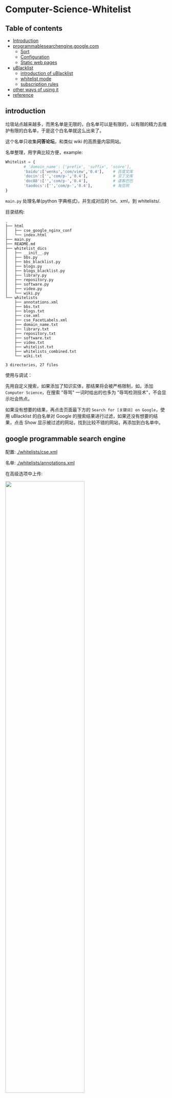 # Computer-Science-Whitelist

## Table of contents
- <a href="#introduction">Introduction</a>
- <a href="#google-programmable-search-engine">programmablesearchengine.google.com</a>
    - <a href="#sort">Sort</a>
    - <a href="#configuration">Configuration</a>
    - <a href="#html">Static web pages</a>
- <a href="#ublacklist">uBlacklist</a>
    - <a href="#introduction-of-ublacklist">introduction of uBlacklist</a>
    - <a href="#whitelist-mode">whitelist mode</a>
    - <a href="#subscription-rules">subscription rules</a>
- <a href="#other-ways-of-using-it">other ways of using it</a>
- <a href="#reference">reference</a>


## introduction

垃圾站点越来越多，而黑名单是无限的，白名单可以是有限的，以有限的精力去维护有限的白名单，于是这个白名单就这么出来了。

这个名单只收集<b>问答论坛</b>，和类似 wiki 的高质量内容网站。

名单整理，用字典比较方便，example:

```py
Whitelist = {
        # 'domain_name': ['prefix', 'suffix', 'score'],
        'baidu':['wenku','com/view','0.4'],    # 百度文库
        'docin':['','com/p-','0.4'],           # 豆丁文库
        'doc88':['','com/p-','0.4'],           # 道客巴巴
        'taodocs':['','com/p-','0.4'],         # 淘豆网
}
```

`main.py` 处理名单(python 字典格式)，并生成对应的 txt、xml，到 whitelists/.

目录结构:

```
.
├── html
│   ├── cse_google_nginx_conf
│   └── index.html
├── main.py
├── README.md
├── whitelist_dics
│   ├── __init__.py
│   ├── bbs.py
│   ├── bbs_blacklist.py
│   ├── blogs.py
│   ├── blogs_blacklist.py
│   ├── library.py
│   ├── repository.py
│   ├── software.py
│   ├── video.py
│   └── wiki.py
└── whitelists
    ├── annotations.xml
    ├── bbs.txt
    ├── blogs.txt
    ├── cse.xml
    ├── cse_FacetLabels.xml
    ├── domain_name.txt
    ├── library.txt
    ├── repository.txt
    ├── software.txt
    ├── video.txt
    ├── whitelist.txt
    ├── whitelists_combined.txt
    └── wiki.txt

3 directories, 27 files
```

使用与调试：

先用自定义搜索，如果添加了知识实体，那结果将会被严格限制，如，添加 `Computer Science`，在搜索 "辱骂" 一词时给出的也多为 "辱骂检测技术"，不会显示社会热点。

如果没有想要的结果，再点击页面最下方的 `Search for [关键词] on Google`，使用 uBlacklist 的白名单对 Google 的搜索结果进行过滤，如果还没有想要的结果，点击 Show 显示被过滤的网站，找到比较不错的网站，再添加到白名单中。

## google programmable search engine

配置: <a href="./whitelists/cse.xml">./whitelists/cse.xml</a> 

名单: <a href="./whitelists/annotations.xml">./whitelists/annotations.xml</a>

在高级选项中上传:

<img src="cse_google.jpg" width="70%">

cse.xml 可设项有些多，在网页上修改比较简单。

测试链接：<a href="https://cse.google.com/cse?cx=e9a1e480e37a86080&q=">https://cse.google.com/cse?cx=e9a1e480e37a86080</a>

使用的知识实体为：`Stack Exchange`, `Mathematics`, `Computer Science`, `network`, `Software development`。

搜索关键词，在链接最后加上 `&q=`, 如  https://cse.google.com/cse?cx=e9a1e480e37a86080&q=

### sort

只给 Annotation 添加 score 属性就可以对其排序，value from -1.0 to 1.0

可以在 socre 的基础上给 Label 标签排序，使用 weight 字段，value from -1.0 to 1.0
 
weight > score

<b>一级排序：</b>

为不同的 Label 排序，在 cse.xml 中添加标签(Label)并设置权重(weight, from -1.0 to 1.0)

示例：

```xml
<CustomSearchEngine>
  <Title>My Search</Title>
  <Context>
    <Facet>
      <FacetItem>
        <Label name="wiki" mode="FILTER" weight="1" enable_for_facet_search="true">
          <Rewrite/>
          <entities/>
        </Label>
        <Title>wiki</Title>
      </FacetItem>
      <FacetItem>
        <Label name="bbs" mode="FILTER" weight="0.8" enable_for_facet_search="true">
          <Rewrite/>
          <entities/>
        </Label>
        <Title>bbs</Title>
      </FacetItem>
    </Facet>
    <BackgroundLabels>
      <Label name="_include_" mode="FILTER"/>
      <Label name="_exclude_" mode="ELIMINATE"/>
    </BackgroundLabels>
  </Context>
...
```

上述文件中有两个 Label 分别是 wiki, bbs，其权重分别为 1.0, 0.8

这两个标签下的所有 Annotation 都以这个为排序，每个 Annotation 可以多个 Label。

当 Rewrite 中有内容且没有任何网址拥有这些标签时，对应的 Label 的 mode 只能选 BOOST，不然搜索结果中，该标签下不会有结果

<b>二级排序(标签内部微调):</b>

在 annotations.xml 中为每一个 Annotation 的 Label 添加 score 属性，值同样是 from -1.0 to 1.0

示例：

```xml
<?xml version="1.0" encoding="UTF-8"?>
<Annotations start="0" num="84" total="84">
  <Annotation about="*.uptodown.com/*" score="0.8" timestamp="0x0005d6b5044e8329" href="ChAqLnVwdG9kb3duLmNvbS8qEKmGuqLQ1vUC">
    <Label name="_include_"/>
    <Label name="software"/>
  </Annotation>
  <Annotation about="*.wenku.baidu.com/view*" score="0.7" timestamp="0x0005d6b5044e82a2" href="ChcqLndlbmt1LmJhaWR1LmNvbS92aWV3KhCihbqi0Nb1Ag">
    <Label name="_include_"/>
    <Label name="library"/>
  </Annotation>
  <Annotation about="*.edu/*" score="0.3" timestamp="0x0005d6b5044e829f" href="CgcqLmVkdS8qEJ-FuqLQ1vUC">
    <Label name="_include_"/>
    <Label name="blogs"/>
  </Annotation>
  <Annotation about="*.liaoxuefeng.com/wiki*" score="0.5" timestamp="0x0005d6b5044e8292" href="ChcqLmxpYW94dWVmZW5nLmNvbS93aWtpKhCShbqi0Nb1Ag">
    <Label name="_include_"/>
    <Label name="blogs"/>
  </Annotation>
</Annotations>
```

当 score <= 0 时，该地址可能不会出现在结果中，所以最小也应该设置为 0.01



### configuration

cse.xml 中的 CustomSearchEngine 的属性，只有 language, encoding, enable_promotions, autocompletions 是需要根据个人需要进行修改。

其他的字段，如 id, creator, cx_id 是固定的，不需要写在文件中，即使上传的 cse.xml 中没有这些，系统会自动生成。还有 last_update_time_millis 字段，也是系统自动生成的，不需要手动添加。

annotations.xml 中的 Annotations 的属性 start, num, total, 也是会自动生成，手动加上方便查看。timestamp, href, 是系统生成的，不需要手动添加。

<b>如果一个 url 不是通过上传 annotations.xml 所添加，那么在高级选项下删除 annotations.xml 也不会将这个 url 移除</b>

### html

（1）修改样式，默认样式太窄了

（2）过滤广告

（3）一些其他的设置

<b>ad filtering</b>

```css
.gsc-adBlock {display:none !important}
```

<b>focus on input box</b>

```html
<!DOCTYPE html>
<html lang="en">
<head>
  <meta charset="UTF-8">
  <title>Custom Search Engine</title>
  <script type="text/javascript">
    function focusFieldOne() {
      document.querySelector('input[name="search"]').focus()
    }
  </script>
  <style>
    /*  Google Adsense  */
    .gsc-adBlock {display:none !important}
  </style>
</head>
<body onload="focusFieldOne()">
  <script async src="https://cse.google.com/cse.js?cx=[Your search ID]"></script>
  <div class="gcse-search"></div>
</body>
</html>
```

app.netlify.com 可以部署 github 上的静态网页，效果：https://computer-science-whitelist.netlify.app


## ublacklist

### introduction of ublacklist

PC 浏览器(Chrome, Firefox, Edge, Safair(支持移动端))插件。

<a href="https://github.com/iorate/uBlacklist" target="_blank">uBlacklist</a> 目前支持搜索引擎有 Google, Bing, DuckDuckgo, Ecosia, Startpage, Qwant

* 访问速度: Bing 最快。

* 样式: Bing 最好。
  * 在使用油猴本 <a href="https://www.ntaow.com/aboutscript.html" target="_blank">AC-重定向</a> 将搜索结果多列显示时，Bing 的样式要比 Google 整齐。
  * Bing 页面最底端没有搜索关键词对应的相关图片。

* 拦截能力: 对 Google 的拦截效果最好。
  * Bing 下，常出现 3~5 个不在名单中的网站，以及视频卡片，新闻卡片，相关搜索，可通过油猴插件写脚本进行过滤。


### whitelist mode

插件本是针对垃圾网站进行过滤，也就是黑名单模式，修改下使用方式就能实现白名单过滤。

黑名单规则总是优于白名单生效。

所以可以先添加规则 `*://*/*` 以屏蔽所有网址。

添加：`@:*//前缀.域名.后缀`(如 `@:*//*.github.com/*`, 区分大小写) 取消对某个网站的过滤。

规则举例：
```python
# 有前缀
@:*//*.github.com/*

# 没前缀
@:*//github.com/*

# 不完整的后缀
@*://*.docin.com/p-*
@*://*.doc88.com/p-*
@*://*.taodocs.com/p-*

# 完整的后缀
@*://*.appinn.com/*
```

通过前后缀区分一个地址的类型。

<b>使用"最长前缀匹配规则", 过滤奇怪的结果，或者不相关结果。</b>

规则是从左往右匹配的。

如，脚本之家：

```
https://www.jb51.net/                             电脑端
https://m.jb51.net/                               移动端
https://www.jb51.net/list/index_96.htm          脚本专栏
https://www.jb51.net/os/win11/808733.html     某个教程页
https://www.jb51.net/softs/794768.html    某个软件下载页
```

只索引它的软件下载页, 规则：`@*://*.jb51.net/softs*`，就能过滤掉其他页面。

后缀匹配的规则，如 `@*://*.edu/*`。

修改搜索设置，将搜索结果数调得尽可能大，白名单模式会使得每一搜索页中的内容变得特别少, 因为符合白名单的网站，可能不在结果的第一页。

自动翻页插件: <a href="https://chrome.google.com/webstore/detail/uautopagerize/kdplapeciagkkjoignnkfpbfkebcfbpb" target="_blank">uAutoPagerize</a>, 以及油猴脚本 <a href="https://greasyfork.org/en/scripts/438684-pagetual">东方永动机</a> 可以在自动翻页的同时过滤搜索结果。


### subscription rules

为保证白名单生效，先订阅 whitelist.txt

<b>点击添加订阅</b>：<a href="https://iorate.github.io/ublacklist/subscribe?name=whitelist&url=https://raw.githubusercontent.com/bcaso/Google-Chinese-Results-Whitelist/main/whitelists/whitelist.txt">whitelist</a>

再分类订阅:

1. <a href="https://iorate.github.io/ublacklist/subscribe?name=wiki&url=https://raw.githubusercontent.com/bcaso/Google-Chinese-Results-Whitelist/main/whitelists/wiki.txt">wiki</a>
2. <a href="https://iorate.github.io/ublacklist/subscribe?name=仓库&url=https://raw.githubusercontent.com/bcaso/Google-Chinese-Results-Whitelist/main/whitelists/repository.txt">仓库</a>
3. <a href="https://iorate.github.io/ublacklist/subscribe?name=博客&url=https://raw.githubusercontent.com/bcaso/Google-Chinese-Results-Whitelist/main/whitelists/blogs.txt">博客</a>
4. <a href="https://iorate.github.io/ublacklist/subscribe?name=论坛&url=https://raw.githubusercontent.com/bcaso/Google-Chinese-Results-Whitelist/main/whitelists/bbs.txt">论坛</a>
5. <a href="https://iorate.github.io/ublacklist/subscribe?name=软件下载站&url=https://raw.githubusercontent.com/bcaso/Google-Chinese-Results-Whitelist/main/whitelists/software.txt">软件下载站</a>
6. <a href="https://iorate.github.io/ublacklist/subscribe?name=文库&url=https://raw.githubusercontent.com/bcaso/Google-Chinese-Results-Whitelist/main/whitelists/library.txt">文库</a>
7. <a href="https://iorate.github.io/ublacklist/subscribe?name=视频&url=https://raw.githubusercontent.com/bcaso/Google-Chinese-Results-Whitelist/main/whitelists/video.txt">视频</a>

或者不分类，直接订阅总列表: <a href="https://iorate.github.io/ublacklist/subscribe?name=whitelists_combined&url=https://raw.githubusercontent.com/bcaso/Google-Chinese-Results-Whitelist/main/whitelists_combined.txt">汇总列表</a>

以上链接会自动打开 chrome 上的 uBlacklist 插件，同时添加订阅。

分类订阅比订阅总列表的可控度高，根据内容需要，可在搜索前只启用一部分：

<img src="uBlacklist.png" width="80%" height="80%">


## other ways of using it

域名列表: <a href="./whitelists/domain_name.txt">./whitelists/domain_name.txt</a> ，在油猴脚本中改下判断规则代码就可以使用。


# reference

[Google I/O 2009 - Advanced Custom Search Configuration https://www.youtube.com/watch?v=fIUHTFvIt9c ](https://www.youtube.com/watch?v=fIUHTFvIt9c)

[google cse documentation https://developers.google.com/custom-search/docs/overview ](https://developers.google.com/custom-search/docs/overview)

[Gaga for Google Custom Search Engines https://www.youtube.com/watch?v=uX5nbIHRTAo ](https://www.youtube.com/watch?v=uX5nbIHRTAo)

[Google Custom Search Engines | Sourcing https://www.youtube.com/watch?v=t1szVhH5dIo ](https://www.youtube.com/watch?v=t1szVhH5dIo)

<a href="https://github.com/cobaltdisco/Google-Chinese-Results-Blocklist" target="_blank">uBlacklist 黑名单规则 github.com/cobaltdisco/Google-Chinese-Results-Blocklist</a>

